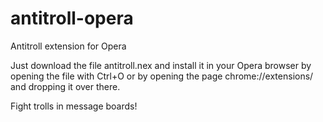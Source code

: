 antitroll-opera
===============

Antitroll extension for Opera

Just download the file antitroll.nex and install it in your Opera browser by opening the file with Ctrl+O or by opening the page chrome://extensions/ and dropping it over there.

Fight trolls in message boards!